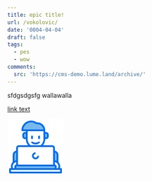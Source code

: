 ```yaml
---
title: epic title!
url: /vokolovic/
date: '0004-04-04'
draft: false
tags:
  - pes
  - wow
comments:
  src: 'https://cms-demo.lume.land/archive/'
---
```

sfdgsdgsfg wallawalla

[link text](rdhj)

![Image](/uploads/man-working-laptop.svg)
